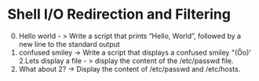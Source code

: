 # Shell I/O Redirection and Filtering
0. Hello world - > Write a script that prints “Hello, World”, followed by a new line to the standard output
1. confused smiley -> Write a script that displays a confused smiley "(Ôo)'
2.Lets display a file - > display the content of the /etc/passwd file.
3. What about 2? -> Display the content of /etc/passwd and /etc/hosts.
